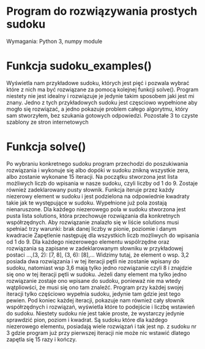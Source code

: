 # Program do rozwiązywania prostych sudoku

Wymagania: Python 3, numpy module

# Funkcja sudoku_examples()
Wyświetla nam przykładowe sudoku, których jest pięć i pozwala wybrać które z nich ma być rozwiązane za pomocą kolejnej funkcji solve().
Program niestety nie jest idealny i rozwiązuje je jedynie takim sposobem jaki jest mi znany. Jedno z tych przykładowych sudoku jest
częsciowo wypełnione aby mogło się rozwiązać, a jedno pokazuje problem całego algorytmu, który sam stworzyłem, bez szukania gotowych odpowiedzi.
Pozostałe 3 to czyste szablony ze stron internetowych

# Funkcja solve()
Po wybraniu konkretnego sudoku program przechodzi do poszukiwania rozwiązania i wykonuje się albo dopóki w sudoku znikną wszystkie zera, albo zostanie wykonane
15 iteracji. Na początku stworzona jest lista możliwych liczb do wpisania w nasze sudoku, czyli liczby od 1 do 9. Zostaje również zadeklarowany pusty słownik.
Funkcja iteruje przez każdy niezerowy element w sudoku i jest podzielona na odpowiednie kwadraty takie jak te występujące w sudoku. Wypełnione już pola
zostają nienaruszone. Dla każdego niezerowego pola w sudoku stworzona jest pusta lista solutions, która przechowuje rozwiązania dla konkretnych współrzędnych.
Aby rozwiązanie znalazło się w liście solutions musi spełniać trzy warunki:
brak danej liczby w pionie, poziomie i danym kwadracie
Zapętlenie następuję dla wszystkich liczb możliwych do wpisania od 1 do 9.
Dla każdego niezerowego elementu wspólrzędne oraz rozwiązania są zapisane w zadeklarowanym słowniku w przykładowej postaci ...,(3, 2): [7, 8], (3, 6): [8],...
Widzimy tutaj, że element o wsp. 3,2 posiada dwa rozwiązania i w tej iteracji pętli nie zostanie wpisany do sudoku, natomiast wsp 3,6 mają tylko jedno rozwiązanie
czyli 8 i znajdzie się ono w tej iteracji pętli w sudoku.
Jeżeli dany element ma tylko jedno rozwiązanie zostaje ono wpisane do sudoku, ponieważ nie ma wtedy wątpliowści, że musi się ono tam znaleźć.
Program przy każdej swojej iteracji tylko częściowo wypełnia sudoku, jedynie tam gdzie jest tego pewien. Pod koniec każdej iteracji, pokazuje nam również
cały słownik współrzędnych i rozwiązań, wyświetla które to podejście i liczbę wstawień do sudoku.
Niestety sudoku nie jest takie proste, że wystarczy jedynie sprawdzić pion, poziom i kwadrat. Są sudoku które dla każdego niezerowego elementu,
posiadają wiele rozwiązań i tak jest np. z sudoku nr 3 gdzie program już przy pierwszej iteracji nie może nic wstawić dlatego zapętla się 15 razy i kończy.



